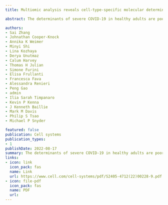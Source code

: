 ```yaml
---
title: Multiomic analysis reveals cell-type-specific molecular determinants of COVID-19 severity

abstract: The determinants of severe COVID-19 in healthy adults are poorly understood, which limits the opportunity for early intervention. We present a multiomic analysis using machine learning to characterize the genomic basis of COVID-19 severity. We use single-cell multiome profiling of human lungs to link genetic signals to cell-type-specific functions. We discover >1,000 risk genes across 19 cell types, which account for 77% of the SNP-based heritability for severe disease. Genetic risk is particularly focused within natural killer (NK) cells and T cells, placing the dysfunction of these cells upstream of severe disease. Mendelian randomization and single-cell profiling of human NK cells support the role of NK cells and further localize genetic risk to CD56bright NK cells, which are key cytokine producers during the innate immune response. Rare variant analysis confirms the enrichment of severe-disease-associated …

authors:
- Sai Zhang
- Johnathan Cooper-Knock
- Annika K Weimer
- Minyi Shi
- Lina Kozhaya
- Derya Unutmaz
- Calum Harvey
- Thomas H Julian
- Simone Furini
- Elisa Frullanti
- Francesca Fava
- Alessandra Renieri
- Peng Gao
- admin
- Ilia Sarah Timpanaro
- Kevin P Kenna
- J Kenneth Baillie
- Mark M Davis
- Philip S Tsao
- Michael P Snyder

featured: false
publication: Cell systems
publication_types:
- 1
publishDate: 2022-08-17
summary: The determinants of severe COVID-19 in healthy adults are poorly understood, which limits the opportunity for early intervention. We present a multiomic analysis using machine learning to characterize the genomic basis of COVID-19 severity. We use single-cell multiome profiling of human lungs to link genetic signals to cell-type-specific functions. We discover >1,000 risk genes across 19 cell types, which account for 77% of the SNP-based heritability for severe disease. Genetic risk is particularly focused within natural killer (NK) cells and T cells, placing the dysfunction of these cells upstream of severe disease. Mendelian randomization and single-cell profiling of human NK cells support the role of NK cells and further localize genetic risk to CD56bright NK cells, which are key cytokine producers during the innate immune response. Rare variant analysis confirms the enrichment of severe-disease-associated …
links:
- icon: link
  icon_pack: fas
  name: Link
  url: https://www.cell.com/cell-systems/pdf/S2405-4712(22)00228-9.pdf
- icon: file-pdf
  icon_pack: fas
  name: PDF
  url: 
---
```

